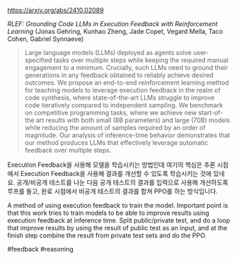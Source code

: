 https://arxiv.org/abs/2410.02089

*RLEF: Grounding Code LLMs in Execution Feedback with Reinforcement Learning* (Jonas Gehring, Kunhao Zheng, Jade Copet, Vegard Mella, Taco Cohen, Gabriel Synnaeve)

> Large language models (LLMs) deployed as agents solve user-specified tasks over multiple steps while keeping the required manual engagement to a minimum. Crucially, such LLMs need to ground their generations in any feedback obtained to reliably achieve desired outcomes. We propose an end-to-end reinforcement learning method for teaching models to leverage execution feedback in the realm of code synthesis, where state-of-the-art LLMs struggle to improve code iteratively compared to independent sampling. We benchmark on competitive programming tasks, where we achieve new start-of-the art results with both small (8B parameters) and large (70B) models while reducing the amount of samples required by an order of magnitude. Our analysis of inference-time behavior demonstrates that our method produces LLMs that effectively leverage automatic feedback over multiple steps.

Execution Feedback을 사용해 모델을 학습시키는 방법인데 여기의 핵심은 추론 시점에서 Execution Feedback을 사용해 결과를 개선할 수 있도록 학습시키는 것에 있네요. 공개/비공개 테스트를 나눈 다음 공개 테스트의 결과를 입력으로 사용해 개선하도록 루프를 돌고, 완료 시점에서 비공개 테스트의 결과를 합쳐 PPO를 하는 방식입니다.

<english>
A method of using execution feedback to train the model. Important point is that this work tries to train models to be able to improve results using execution feedback at inference time. Split public/private test, and do a loop that improve results by using the result of public test as an input, and at the finish step combine the result from private test sets and do the PPO.
</english>

#feedback #reasoning 